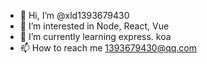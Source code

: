 - 👋 Hi, I’m @xld1393679430
- 👀 I’m interested in Node, React, Vue
- 🌱 I’m currently learning express. koa
- 📫 How to reach me 1393679430@qq.com

<!---
xld1393679430/xld1393679430 is a ✨ special ✨ repository because its `README.md` (this file) appears on your GitHub profile.
You can click the Preview link to take a look at your changes.
--->
